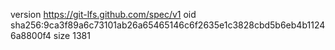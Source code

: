 version https://git-lfs.github.com/spec/v1
oid sha256:9ca3f89a6c73101ab26a65465146c6f2635e1c3828cbd5b6eb4b11246a8800f4
size 1381

